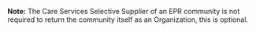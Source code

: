 **Note:** The Care Services Selective Supplier of an EPR community is not required to return the community itself as an
Organization, this is optional.